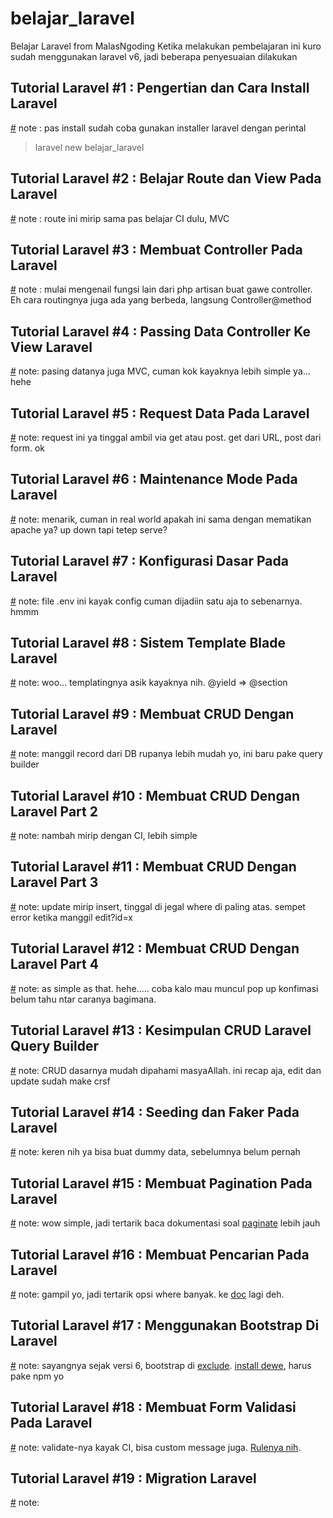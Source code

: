 
# belajar_laravel
Belajar Laravel from MalasNgoding
Ketika melakukan pembelajaran ini kuro sudah menggunakan laravel v6, jadi beberapa penyesuaian dilakukan

## Tutorial Laravel #1 : Pengertian dan Cara Install Laravel
[#](https://www.malasngoding.com/pengertian-dan-cara-install-laravel/)
note : pas install sudah coba gunakan installer laravel dengan perintal
>    laravel new belajar_laravel

## Tutorial Laravel #2 : Belajar Route dan View Pada Laravel
[#](https://www.malasngoding.com/belajar-route-dan-view-pada-laravel/)
note : route ini mirip sama pas belajar CI dulu, MVC

## Tutorial Laravel #3 : Membuat Controller Pada Laravel
[#](https://www.malasngoding.com/tutorial-membuat-controller-pada-laravel/)
note : mulai mengenail fungsi lain dari php artisan buat gawe controller. Eh cara routingnya juga ada yang berbeda, langsung Controller@method

## Tutorial Laravel #4 : Passing Data Controller Ke View Laravel
[#](https://www.malasngoding.com/passing-data-controller-ke-view-laravel/)
note: pasing datanya juga MVC, cuman kok kayaknya lebih simple ya... hehe

## Tutorial Laravel #5 : Request Data Pada Laravel
[#](https://www.malasngoding.com/request-data-pada-laravel/)
note: request ini ya tinggal ambil via get atau post. get dari URL, post dari form. ok

## Tutorial Laravel #6 : Maintenance Mode Pada Laravel
[#](https://www.malasngoding.com/maintenance-mode-pada-laravel/)
note: menarik, cuman in real world apakah ini sama dengan mematikan apache ya? up down tapi tetep serve?

## Tutorial Laravel #7 : Konfigurasi Dasar Pada Laravel
[#](https://www.malasngoding.com/konfigurasi-dasar-pada-laravel/)
note: file .env ini kayak config cuman dijadiin satu aja to sebenarnya. hmmm

## Tutorial Laravel #8 : Sistem Template Blade Laravel
[#](https://www.malasngoding.com/sistem-template-blade-laravel/)
note: woo... templatingnya asik kayaknya nih. @yield => @section

## Tutorial Laravel #9 : Membuat CRUD Dengan Laravel
[#](https://www.malasngoding.com/tutorial-membuat-crud-dengan-laravel/)
note: manggil record dari DB rupanya lebih mudah yo, ini baru pake query builder

## Tutorial Laravel #10 : Membuat CRUD Dengan Laravel Part 2
[#](https://www.malasngoding.com/membuat-crud-dengan-laravel-part-2/)
note: nambah mirip dengan CI, lebih simple

## Tutorial Laravel #11 : Membuat CRUD Dengan Laravel Part 3
[#](https://www.malasngoding.com/tutorial-crud-laravel/)
note: update mirip insert, tinggal di jegal where di paling atas. sempet error ketika manggil edit?id=x

## Tutorial Laravel #12 : Membuat CRUD Dengan Laravel Part 4
[#](https://www.malasngoding.com/crud-laravel/) 
note: as simple as that. hehe..... coba kalo mau muncul pop up konfimasi belum tahu ntar caranya bagimana.

## Tutorial Laravel #13 : Kesimpulan CRUD Laravel Query Builder
[#](https://www.malasngoding.com/crud-laravel-query-builder/)
note: CRUD dasarnya mudah dipahami masyaAllah. ini recap aja, edit dan update sudah make crsf

## Tutorial Laravel #14 : Seeding dan Faker Pada Laravel
[#](https://www.malasngoding.com/seeding-dan-faker-pada-laravel/)
note: keren nih ya bisa buat dummy data, sebelumnya belum pernah

## Tutorial Laravel #15 : Membuat Pagination Pada Laravel
[#](https://www.malasngoding.com/membuat-pagination-pada-laravel/)
note: wow simple, jadi tertarik baca dokumentasi soal [paginate](https://laravel.com/docs/6.x/pagination) lebih jauh

## Tutorial Laravel #16 : Membuat Pencarian Pada Laravel
[#](https://www.malasngoding.com/membuat-pencarian-pada-laravel/)
note: gampil yo, jadi tertarik opsi where banyak. ke [doc](https://laravel.com/docs/6.x/queries#where-clauses) lagi deh.

## Tutorial Laravel #17 : Menggunakan Bootstrap Di Laravel
[#](https://www.malasngoding.com/menggunakan-bootstrap-di-laravel/)
note: sayangnya sejak versi 6, bootstrap di [exclude](https://laravel-news.com/laravel-6). [install dewe](https://github.com/laravel/ui), harus pake npm yo

## Tutorial Laravel #18 : Membuat Form Validasi Pada Laravel
[#](https://www.malasngoding.com/membuat-form-validasi-pada-laravel/)
note: validate-nya kayak CI, bisa custom message juga. [Rulenya nih](https://laravel.com/docs/master/validation#available-validation-rules).

## Tutorial Laravel #19 : Migration Laravel
[#](https://www.malasngoding.com/migration-laravel/)
note: 